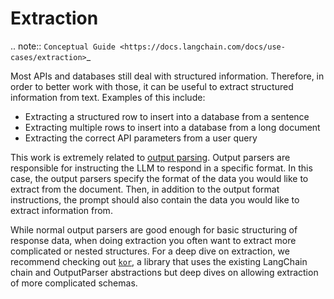 # Extraction

.. note::
   `Conceptual Guide <https://docs.langchain.com/docs/use-cases/extraction>`_


Most APIs and databases still deal with structured information.
Therefore, in order to better work with those, it can be useful to extract structured information from text.
Examples of this include:

- Extracting a structured row to insert into a database from a sentence
- Extracting multiple rows to insert into a database from a long document
- Extracting the correct API parameters from a user query

This work is extremely related to [output parsing](../modules/prompts/output_parsers.rst).
Output parsers are responsible for instructing the LLM to respond in a specific format.
In this case, the output parsers specify the format of the data you would like to extract from the document.
Then, in addition to the output format instructions, the prompt should also contain the data you would like to extract information from.

While normal output parsers are good enough for basic structuring of response data,
when doing extraction you often want to extract more complicated or nested structures.
For a deep dive on extraction, we recommend checking out [`kor`](https://eyurtsev.github.io/kor/),
a library that uses the existing LangChain chain and OutputParser abstractions
but deep dives on allowing extraction of more complicated schemas.
